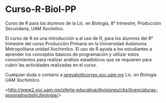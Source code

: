 # Curso-R-Biol-PP
Curso de R para los alumnos de la Lic. en Biología, 8° trimestre, Producción Secundaria, UAM Xocimilco.

El curso de R es una introducción a al uso de R, para los alumnos del 8° trimestre del curso Producción Primaria en la Universidad Autónoma Metropolitana unidad Xochimilco. El uso de R ayuda a los estudiantes a aprender los conceptos básicos de programación y utilizar estos conocimientos para realizar análisis estadísticos que se requieren para cubrir las actividades realizadas en el curso.

Cualquier duda o contario a jarevalo@correo.xoc.uam.mx
Lic. en Biología
UAM Xochimilco

<<http://www2.xoc.uam.mx/oferta-educativa/divisiones/cbs/licenciaturas-posgrados/pplic/biologia/>>
